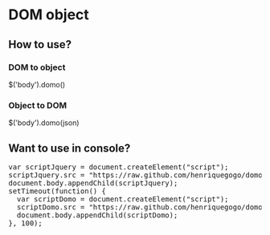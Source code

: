 # DOM object
## How to use?
### DOM to object
$('body').domo()
### Object to DOM
$('body').domo(json)
## Want to use in console?
<pre>
var scriptJquery = document.createElement(&quot;script&quot;);
scriptJquery.src = &quot;https://raw.github.com/henriquegogo/domo/master/jquery-1.7.1.min.js&quot;;
document.body.appendChild(scriptJquery);
setTimeout(function() {
  var scriptDomo = document.createElement(&quot;script&quot;);
  scriptDomo.src = &quot;https://raw.github.com/henriquegogo/domo/master/jquery-domo.js&quot;;
  document.body.appendChild(scriptDomo);
}, 100);
</pre>
